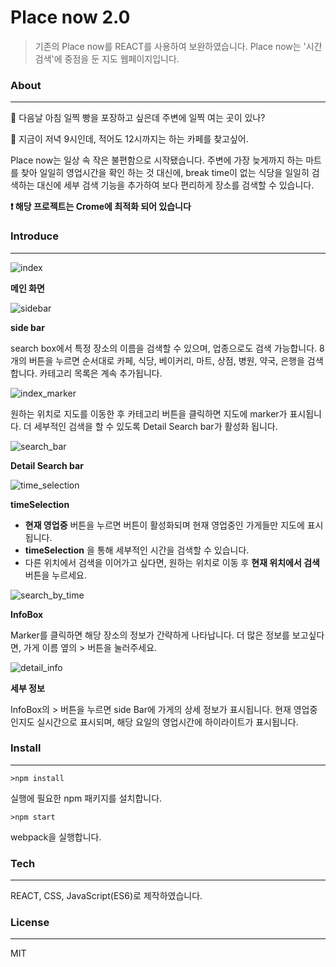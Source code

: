 # Place now 2.0

> 기존의 Place now를 REACT를 사용하여 보완하였습니다.
> Place now는 '시간 검색'에 중점을 둔 지도 웹페이지입니다.















### About
* * *
:girl: 다음날 아침 일찍 빵을 포장하고 싶은데 주변에 일찍 여는 곳이 있나?


:boy: 지금이 저녁 9시인데, 적어도 12시까지는 하는 카페를 찾고싶어.







Place now는 일상 속 작은 불편함으로 시작됐습니다. 주변에 가장 늦게까지 하는 마트를 찾아 일일히 영업시간을 확인 하는 것 대신에, break time이 없는 식당을 일일히 검색하는 대신에 세부 검색 기능을 추가하여 보다 편리하게 장소를 검색할 수 있습니다.






**❗ 해당 프로젝트는 Crome에 최적화 되어 있습니다**











### Introduce
* * *





![index](https://user-images.githubusercontent.com/59858942/110326371-ec505900-805b-11eb-889a-07f5e4182387.jpg)


**메인 화면**




![sidebar](https://user-images.githubusercontent.com/59858942/110326571-2b7eaa00-805c-11eb-87bc-b1ec9366179f.jpg)


**side bar**


search box에서 특정 장소의 이름을 검색할 수 있으며, 업종으로도 검색 가능합니다.
8개의 버튼을 누르면 순서대로 카페, 식당, 베이커리, 마트, 상점, 병원, 약국, 은행을 검색합니다. 카테고리 목록은 계속 추가됩니다.









![index_marker](https://user-images.githubusercontent.com/59858942/110326607-3afdf300-805c-11eb-833e-db628bbd3745.jpg)


원하는 위치로 지도를 이동한 후 카테고리 버튼을 클릭하면 지도에 marker가 표시됩니다. 더 세부적인 검색을 할 수 있도록 Detail Search bar가 활성화 됩니다.





![search_bar](https://user-images.githubusercontent.com/59858942/110326791-78fb1700-805c-11eb-980e-863242df7192.jpg)


**Detail Search bar**





![time_selection](https://user-images.githubusercontent.com/59858942/110326850-8ca67d80-805c-11eb-99a7-082dae594dc6.jpg)


**timeSelection**








* **현재 영업중** 버튼을 누르면 버튼이 활성화되며 현재 영업중인 가게들만 지도에 표시됩니다.
* **timeSelection** 을 통해 세부적인 시간을 검색할 수 있습니다.
* 다른 위치에서 검색을 이어가고 싶다면, 원하는 위치로 이동 후 **현재 위치에서 검색** 버튼을 누르세요.







![search_by_time](https://user-images.githubusercontent.com/59858942/110326898-99c36c80-805c-11eb-9cf6-08fefad8b2c9.jpg)


**InfoBox**




Marker를 클릭하면 해당 장소의 정보가 간략하게 나타납니다. 더 많은 정보를 보고싶다면, 가게 이름 옆의 > 버튼을 눌러주세요.






![detail_info](https://user-images.githubusercontent.com/59858942/110326933-a647c500-805c-11eb-8d91-c385e686718a.jpg)


**세부 정보**




InfoBox의 > 버튼을 누르면 side Bar에 가게의 상세 정보가 표시됩니다. 현재 영업중인지도 실시간으로 표시되며, 해당 요일의 영업시간에 하이라이트가 표시됩니다.











### Install
* * *

```
>npm install
```
실행에 필요한 npm 패키지를 설치합니다.

```
>npm start
```
webpack을 실행합니다.









### Tech
* * *




REACT, CSS, JavaScript(ES6)로 제작하였습니다.







### License
* * *

MIT



